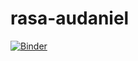 # rasa-audaniel

[![Binder](https://mybinder.org/badge_logo.svg)](https://mybinder.org/v2/gh/arudaniel/rasa-audaniel/HEAD)
